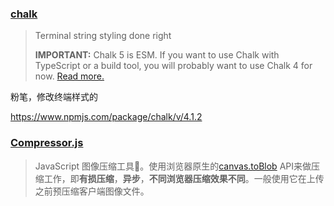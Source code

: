 ### [chalk](https://www.npmjs.com/package/chalk)

> Terminal string styling done right
>
> **IMPORTANT:** Chalk 5 is ESM. If you want to use Chalk with TypeScript or a build tool, you will probably want to use Chalk 4 for now. [Read more.](https://github.com/chalk/chalk/releases/tag/v5.0.0)

粉笔，修改终端样式的

https://www.npmjs.com/package/chalk/v/4.1.2



### [Compressor.js](https://github.com/fengyuanchen/compressorjs)

> JavaScript 图像压缩工具🔧。使用浏览器原生的[canvas.toBlob](https://developer.mozilla.org/en-US/docs/Web/API/HTMLCanvasElement/toBlob) API来做压缩工作，即**有损压缩**，**异步**，**不同浏览器压缩效果不同**。一般使用它在上传之前预压缩客户端图像文件。
